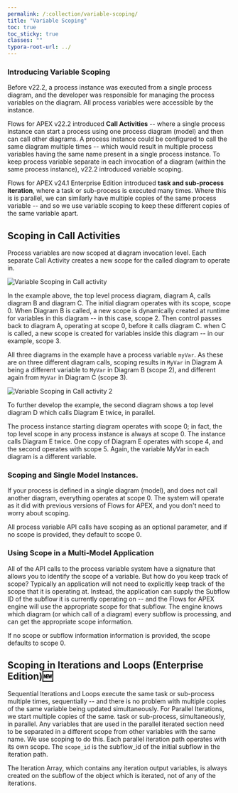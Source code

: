 ```yaml
---
permalink: /:collection/variable-scoping/
title: "Variable Scoping"
toc: true
toc_sticky: true
classes: ""
typora-root-url: ../
---
```

### Introducing Variable Scoping

Before v22.2, a process instance was executed from a single process diagram, and the developer was responsible for managing the process variables on the diagram.  All process variables were accessible by the instance.

Flows for APEX v22.2 introduced **Call Activities** -- where a single process instance can start a process using one process diagram (model) and then can  call other diagrams.  A process instance could be configured to call the same diagram multiple times -- which would result in multiple process variables having the same name present in a single process instance.  To keep process variable separate in each invocation of a diagram (within the same process instance), v22.2 introduced variable scoping.

Flows for APEX v24.1 Enterprise Edition introduced **task and sub-process iteration**, where a task or sub-process is executed many times.   Where this is is parallel, we can similarly have multiple copies of the same process variable -- and so we use variable scoping to keep these different copies of the same variable apart.  

## Scoping in Call Activities

Process variables are now scoped at diagram invocation level.  Each separate Call Activity creates a new scope for the called diagram to operate in.

![Variable Scoping in Call activity](/assets/images/scoping-concept.png "Variable Scoping in Call Activity")

In the example above, the top level process diagram, diagram A, calls diagram B and diagram C.  The initial diagram operates with its scope, scope 0.  When Diagram B is called, a new scope is dynamically created at runtime for variables in this diagram -- in this case, scope 2.  Then control passes back to diagram A, operating at scope 0, before it calls diagram C.  when C is called, a new scope is created for variables inside this diagram -- in our example, scope 3.

All three diagrams in the example have a process variable `myVar`.  As these are on three different diagram calls, scoping results in `MyVar` in Diagram A being a different variable to `MyVar` in Diagram B (scope 2), and different again from `MyVar` in Diagram C (scope 3).

![Variable Scoping in Call activity 2](/assets/images/scoping-concept-2.png "Variable Scoping in Call Activity 2")

To further develop the example, the second diagram shows a top level diagram D which calls Diagram E twice, in parallel.

The process instance starting diagram operates with scope 0;  in fact, the top level scope in any process instance is always at scope 0.  The instance calls Diagram E twice.  One copy of Diagram E operates with scope 4, and the second operates with scope 5.  Again, the variable MyVar in each diagram is a different variable.

### Scoping and Single Model Instances.

If your process is defined in a single diagram (model), and does not call another diagram, everything operates at scope 0.   The system will operate as it did with previous versions of Flows for APEX, and you don't need to worry about scoping.

All process variable API calls have scoping as an optional parameter, and if no scope is provided, they default to scope 0.

### Using Scope in a Multi-Model Application

All of the API calls to the process variable system have a signature that allows you to identify the scope of a variable.  But how do you keep track of scope?  Typically an application will not need to explicitly keep track of the scope that it is operating at.  Instead, the application can supply the Subflow ID of the subflow it is currently operating on -- and the Flows for APEX engine will use the appropriate scope for that subflow.  The engine knows which diagram (or which call of a diagram) every subflow is processing, and can get the appropriate scope information.

If no scope or subflow information information is provided, the scope defaults to scope 0.

## Scoping in Iterations and Loops (Enterprise Edition)🆕

Sequential Iterations and Loops execute the same task or sub-process multiple times, sequentially -- and there is no problem with multiple copies of the same variable being updated simultaneously.
For Parallel Iterations, we start multiple copies of the same. task or sub-process, simultaneously, in parallel.  Any variables that are used in the parallel iterated section need to be separated in a different scope from other variables with the same name.   We use scoping to do this.
Each parallel iteration path operates with its own scope.  The `scope_id` is the subflow_id of the initial subflow in the iteration path.

The Iteration Array, which contains any iteration output variables, is always created on the subflow of the object which is iterated, not of any of the iterations.
